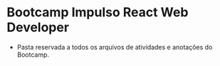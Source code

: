 # Bootcamp Impulso React Web Developer
- Pasta reservada a todos os arquivos de atividades e anotações do Bootcamp.